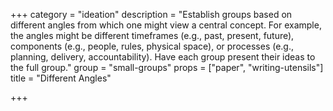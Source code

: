 +++
category = "ideation"
description = "Establish groups based on different angles from which one might view a central concept. For example, the angles might be different timeframes (e.g., past, present, future), components (e.g., people, rules, physical space), or processes (e.g., planning, delivery, accountability). Have each group present their ideas to the full group."
group = "small-groups"
props = ["paper", "writing-utensils"]
title = "Different Angles"

+++
